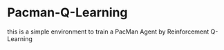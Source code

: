 # Pacman-Q-Learning
this is a simple environment to train a PacMan Agent by Reinforcement Q-Learning 
